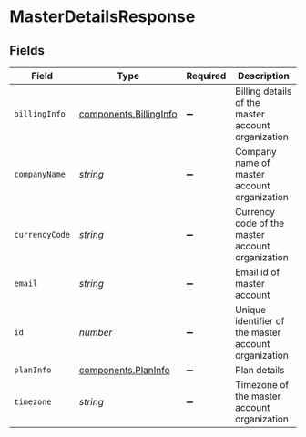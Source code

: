 # MasterDetailsResponse


## Fields

| Field                                                        | Type                                                         | Required                                                     | Description                                                  |
| ------------------------------------------------------------ | ------------------------------------------------------------ | ------------------------------------------------------------ | ------------------------------------------------------------ |
| `billingInfo`                                                | [components.BillingInfo](../../models/shared/billinginfo.md) | :heavy_minus_sign:                                           | Billing details of the master account organization           |
| `companyName`                                                | *string*                                                     | :heavy_minus_sign:                                           | Company name of master account organization                  |
| `currencyCode`                                               | *string*                                                     | :heavy_minus_sign:                                           | Currency code of the master account organization             |
| `email`                                                      | *string*                                                     | :heavy_minus_sign:                                           | Email id of master account                                   |
| `id`                                                         | *number*                                                     | :heavy_minus_sign:                                           | Unique identifier of the master account organization         |
| `planInfo`                                                   | [components.PlanInfo](../../models/shared/planinfo.md)       | :heavy_minus_sign:                                           | Plan details                                                 |
| `timezone`                                                   | *string*                                                     | :heavy_minus_sign:                                           | Timezone of the master account organization                  |